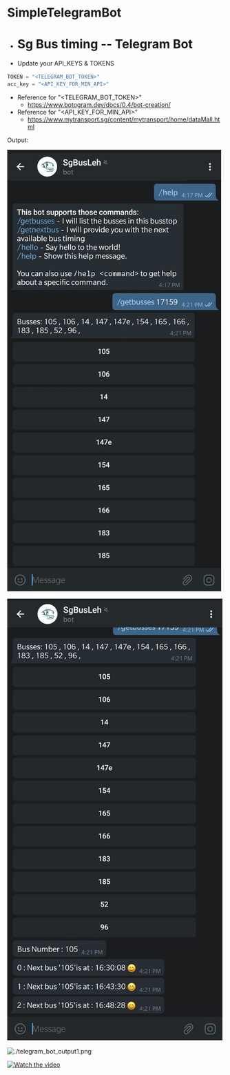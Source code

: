 # SimpleTelegramBot

- # Sg Bus timing -- Telegram Bot


- Update your API_KEYS & TOKENS
```python
TOKEN = "<TELEGRAM_BOT_TOKEN>"
acc_key = "<API_KEY_FOR_MIN_API>"
```

- Reference for "<TELEGRAM_BOT_TOKEN>"
	- https://www.botogram.dev/docs/0.4/bot-creation/
- Reference for "<API_KEY_FOR_MIN_API>"
	- https://www.mytransport.sg/content/mytransport/home/dataMall.html


Output:

![./telegram_bot_output.png](./telegram_bot_output.png)

![./telegram_bot_output1.png](./telegram_bot_output1.png)

![./telegram_bot_output1.png](./telegram_bot_output2.png)

[![Watch the video](https://img.youtube.com/vi/6DBSEdOVnBU/maxresdefault.jpg)](https://youtu.be/6DBSEdOVnBU)

